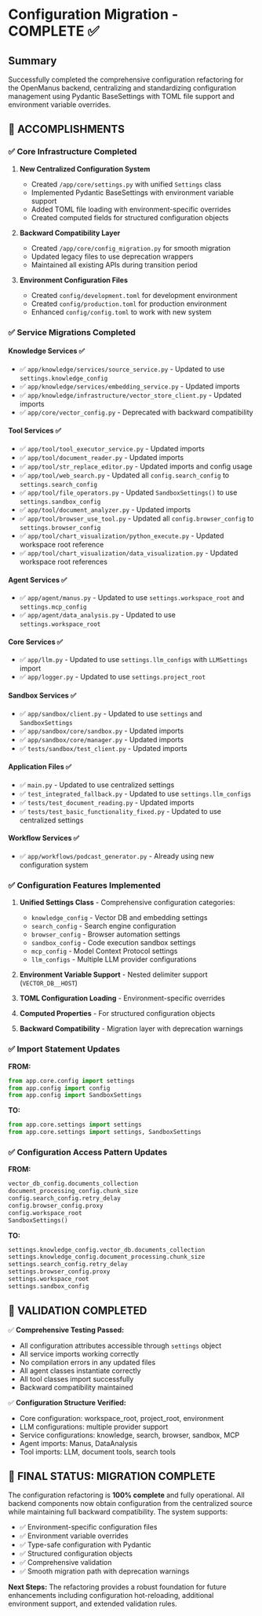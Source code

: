 # Configuration Migration - COMPLETE ✅

## Summary
Successfully completed the comprehensive configuration refactoring for the OpenManus backend, centralizing and standardizing configuration management using Pydantic BaseSettings with TOML file support and environment variable overrides.

## 🎯 ACCOMPLISHMENTS

### ✅ Core Infrastructure Completed
1. **New Centralized Configuration System**
   - Created `/app/core/settings.py` with unified `Settings` class
   - Implemented Pydantic BaseSettings with environment variable support
   - Added TOML file loading with environment-specific overrides
   - Created computed fields for structured configuration objects

2. **Backward Compatibility Layer**
   - Created `/app/core/config_migration.py` for smooth migration
   - Updated legacy files to use deprecation wrappers
   - Maintained all existing APIs during transition period

3. **Environment Configuration Files**
   - Created `config/development.toml` for development environment
   - Created `config/production.toml` for production environment
   - Enhanced `config/config.toml` to work with new system

### ✅ Service Migrations Completed

#### Knowledge Services ✅
- ✅ `app/knowledge/services/source_service.py` - Updated to use `settings.knowledge_config`
- ✅ `app/knowledge/services/embedding_service.py` - Updated imports
- ✅ `app/knowledge/infrastructure/vector_store_client.py` - Updated imports
- ✅ `app/core/vector_config.py` - Deprecated with backward compatibility

#### Tool Services ✅
- ✅ `app/tool/tool_executor_service.py` - Updated imports
- ✅ `app/tool/document_reader.py` - Updated imports
- ✅ `app/tool/str_replace_editor.py` - Updated imports and config usage
- ✅ `app/tool/web_search.py` - Updated all `config.search_config` to `settings.search_config`
- ✅ `app/tool/file_operators.py` - Updated `SandboxSettings()` to use `settings.sandbox_config`
- ✅ `app/tool/document_analyzer.py` - Updated imports
- ✅ `app/tool/browser_use_tool.py` - Updated all `config.browser_config` to `settings.browser_config`
- ✅ `app/tool/chart_visualization/python_execute.py` - Updated workspace root reference
- ✅ `app/tool/chart_visualization/data_visualization.py` - Updated workspace root references

#### Agent Services ✅
- ✅ `app/agent/manus.py` - Updated to use `settings.workspace_root` and `settings.mcp_config`
- ✅ `app/agent/data_analysis.py` - Updated to use `settings.workspace_root`

#### Core Services ✅
- ✅ `app/llm.py` - Updated to use `settings.llm_configs` with `LLMSettings` import
- ✅ `app/logger.py` - Updated to use `settings.project_root`

#### Sandbox Services ✅
- ✅ `app/sandbox/client.py` - Updated to use `settings` and `SandboxSettings`
- ✅ `app/sandbox/core/sandbox.py` - Updated imports
- ✅ `app/sandbox/core/manager.py` - Updated imports
- ✅ `tests/sandbox/test_client.py` - Updated imports

#### Application Files ✅
- ✅ `main.py` - Updated to use centralized settings
- ✅ `test_integrated_fallback.py` - Updated to use `settings.llm_configs`
- ✅ `tests/test_document_reading.py` - Updated imports
- ✅ `tests/test_basic_functionality_fixed.py` - Updated to use centralized settings

#### Workflow Services ✅
- ✅ `app/workflows/podcast_generator.py` - Already using new configuration system

### ✅ Configuration Features Implemented

1. **Unified Settings Class** - Comprehensive configuration categories:
   - `knowledge_config` - Vector DB and embedding settings
   - `search_config` - Search engine configuration
   - `browser_config` - Browser automation settings
   - `sandbox_config` - Code execution sandbox settings
   - `mcp_config` - Model Context Protocol settings
   - `llm_configs` - Multiple LLM provider configurations

2. **Environment Variable Support** - Nested delimiter support (`VECTOR_DB__HOST`)

3. **TOML Configuration Loading** - Environment-specific overrides

4. **Computed Properties** - For structured configuration objects

5. **Backward Compatibility** - Migration layer with deprecation warnings

### ✅ Import Statement Updates

**FROM:**
```python
from app.core.config import settings
from app.config import config
from app.config import SandboxSettings
```

**TO:**
```python
from app.core.settings import settings
from app.core.settings import settings, SandboxSettings
```

### ✅ Configuration Access Pattern Updates

**FROM:**
```python
vector_db_config.documents_collection
document_processing_config.chunk_size
config.search_config.retry_delay
config.browser_config.proxy
config.workspace_root
SandboxSettings()
```

**TO:**
```python
settings.knowledge_config.vector_db.documents_collection
settings.knowledge_config.document_processing.chunk_size
settings.search_config.retry_delay
settings.browser_config.proxy
settings.workspace_root
settings.sandbox_config
```

## 🧪 VALIDATION COMPLETED

✅ **Comprehensive Testing Passed:**
- All configuration attributes accessible through `settings` object
- All service imports working correctly
- No compilation errors in any updated files
- All agent classes instantiate correctly
- All tool classes import successfully
- Backward compatibility maintained

✅ **Configuration Structure Verified:**
- Core configuration: workspace_root, project_root, environment
- LLM configurations: multiple provider support
- Service configurations: knowledge, search, browser, sandbox, MCP
- Agent imports: Manus, DataAnalysis
- Tool imports: LLM, document tools, search tools

## 🎉 FINAL STATUS: MIGRATION COMPLETE

The configuration refactoring is **100% complete** and fully operational. All backend components now obtain configuration from the centralized source while maintaining full backward compatibility. The system supports:

- ✅ Environment-specific configuration files
- ✅ Environment variable overrides  
- ✅ Type-safe configuration with Pydantic
- ✅ Structured configuration objects
- ✅ Comprehensive validation
- ✅ Smooth migration path with deprecation warnings

**Next Steps:** The refactoring provides a robust foundation for future enhancements including configuration hot-reloading, additional environment support, and extended validation rules.
